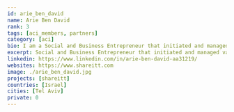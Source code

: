 ```yaml
---
id: arie_ben_david
name: Arie Ben David
rank: 3
tags: [aci_members, partners]
category: [aci]
bio: I am a Social and Business Entrepreneur that initiated and managed various international business enterprises. I initiated Shareitt to enable people and communities to fulfill their talents and potentials. I started my activities as an ‘Artist of Life’ at the age of five when I secretly went to the children zoo and got the rabbits and the pigeons out of their cages and set them free. This motive shines throughout my whole life as an activist that strives for freedom through social and economic reforms. I developed innovative educational programs for adolescents with learning and behavioral difficulties and I had been an accomplished artist that many of my paintings are held in private and institutional collections worldwide. I have exhibited extensively in galleries and cultural centers in Europe, and Israel. I was founding director of the flourishing Waldorf Teacher Training in the David Yellin Academic College of Education in Jerusalem for over 25 years.
excerpt: Social and Business Entrepreneur that initiated and managed various international business enterprises.
linkedin: https://www.linkedin.com/in/arie-ben-david-aa31219/
websites: https://www.shareitt.com
image: ./arie_ben_david.jpg
projects: [shareitt]
countries: [Israel]
cities: [Tel Aviv]
private: 0
---
```

